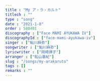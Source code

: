 ```yaml
---
title : "My ア・ラ・カルト"
titlech : ""
type : "song"
date : "2021-1-8"
order : 580401
discography : ["Face MAMI AYUKAWA IV"]
discographyId : ["face-mami-ayukawa-iv"]
singer : ["鮎川麻弥"]
songwriter : ["鮎川麻弥"]
lyricwriter : ["岡崎律子"]
arranger : ["船山基紀"]
slug : "/songs/my-arakaruto"
tags : []
remarks : ""
---
```


